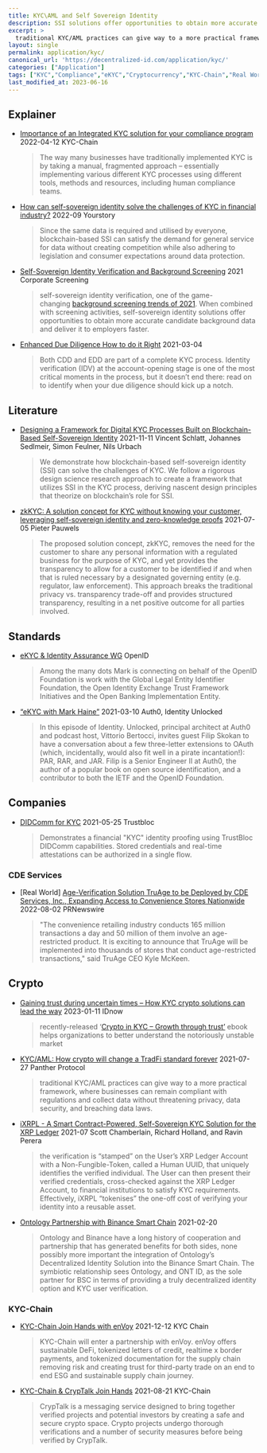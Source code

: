 ```yaml
---
title: KYC\AML and Self Sovereign Identity
description: SSI solutions offer opportunities to obtain more accurate background data, faster
excerpt: >
  traditional KYC/AML practices can give way to a more practical framework, where businesses can remain compliant with regulations and collect data without threatening privacy, data security, and breaching data laws.	
layout: single
permalink: application/kyc/
canonical_url: 'https://decentralized-id.com/application/kyc/'
categories: ["Application"]
tags: ["KYC","Compliance","eKYC","Cryptocurrency","KYC-Chain","Real World"]
last_modified_at: 2023-06-16
---
```


## Explainer 
* [Importance of an Integrated KYC solution for your compliance program](https://kyc-chain.com/importance-of-an-integrated-kyc-solution-for-your-compliance-program/) 2022-04-12 KYC-Chain
  > The way many businesses have traditionally implemented KYC is by taking a manual, fragmented approach – essentially implementing various different KYC processes using different tools, methods and resources, including human compliance teams.
* [How can self-sovereign identity solve the challenges of KYC in financial industry?](https://yourstory.com/2022/09/self-sovereign-identity-solve-challenges-kyc-finance/amp) 2022-09 Yourstory
  > Since the same data is required and utilised by everyone, blockchain-based SSI can satisfy the demand for general service for data without creating competition while also adhering to legislation and consumer expectations around data protection.
* [Self-Sovereign Identity Verification and Background Screening](https://www.corporatescreening.com/blog/what-is-self-sovereign-identity-verification-and-how-is-it-changing-background-screening) 2021 Corporate Screening
  > self-sovereign identity verification, one of the game-changing [background screening trends of 2021](https://www.corporatescreening.com/2021-trends-interactive-infographic). When combined with screening activities, self-sovereign identity solutions offer opportunities to obtain more accurate candidate background data and deliver it to employers faster.
* [Enhanced Due Diligence How to do it Right](https://cognitohq.com/enhanced-due-diligence-is-non-negotiable/) 2021-03-04
  > Both CDD and EDD are part of a complete KYC process. Identity verification (IDV) at the account-opening stage is one of the most critical moments in the process, but it doesn’t end there: read on to identify when your due diligence should kick up a notch.

## Literature
* [Designing a Framework for Digital KYC Processes Built on Blockchain-Based Self-Sovereign Identity](https://arxiv.org/pdf/2112.01237.pdf) 2021-11-11 Vincent Schlatt, Johannes Sedlmeir, Simon Feulner, Nils Urbach
  > We demonstrate how blockchain-based self-sovereign identity (SSI) can solve the challenges of KYC. We follow a rigorous design science research approach to create a framework that utilizes SSI in the KYC process, deriving nascent design principles that theorize on blockchain’s role for SSI.
* [zkKYC: A solution concept for KYC without knowing your customer, leveraging self-sovereign identity and zero-knowledge proofs](https://eprint.iacr.org/2021/907) 2021-07-05 Pieter Pauwels 
  > The proposed solution concept, zkKYC, removes the need for the customer to share any personal information with a regulated business for the purpose of KYC, and yet provides the transparency to allow for a customer to be identified if and when that is ruled necessary by a designated governing entity (e.g. regulator, law enforcement). This approach breaks the traditional privacy vs. transparency trade-off and provides structured transparency, resulting in a net positive outcome for all parties involved.

## Standards
* [eKYC & Identity Assurance WG](https://openid.net/wg/ekyc-ida/) OpenID
  > Among the many dots Mark is connecting on behalf of the OpenID Foundation is work with the Global Legal Entity Identifier Foundation, the Open Identity Exchange Trust Framework Initiatives and the Open Banking Implementation Entity.
* [“eKYC with Mark Haine”](https://identityunlocked.auth0.com/public/49/Identity%2C-Unlocked.--bed7fada/ad784008) 2021-03-10 Auth0, Identity Unlocked 
  > In this episode of Identity. Unlocked, principal architect at Auth0 and podcast host, Vittorio Bertocci, invites guest Filip Skokan to have a conversation about a few three-letter extensions to OAuth (which, incidentally, would also fit well in a pirate incantation!): PAR, RAR, and JAR.  Filip is a Senior Engineer II at Auth0, the author of a popular book on open source identification, and a contributor to both the IETF and the OpenID Foundation.
  
## Companies
* [DIDComm for KYC](https://www.youtube.com/watch?v=PWrZxRbCG88) 2021-05-25 Trustbloc
  > Demonstrates a financial "KYC" identity proofing using TrustBloc DIDComm capabilities. Stored credentials and real-time attestations can be authorized in a single flow.

### CDE Services
* [Real World] [Age-Verification Solution TruAge to be Deployed by CDE Services, Inc., Expanding Access to Convenience Stores Nationwide](https://www.prnewswire.com/news-releases/age-verification-solution-truage-to-be-deployed-by-cde-services-inc-expanding-access-to-convenience-stores-nationwide-301597284.html) 2022-08-02 PRNewswire
  > "The convenience retailing industry conducts 165 million transactions a day and 50 million of them involve an age-restricted product. It is exciting to announce that TruAge will be implemented into thousands of stores that conduct age-restricted transactions," said TruAge CEO Kyle McKeen.

## Crypto
* [Gaining trust during uncertain times – How KYC crypto solutions can lead the way](https://www.idnow.io/blog/crypto-kyc-uk-trends/) 2023-01-11 IDnow
  > recently-released ‘[Crypto in KYC – Growth through trust’](https://www.idnow.io/portfolio/crypto-in-kyc-growth-through-trust/) ebook helps organizations to better understand the notoriously unstable market
* [KYC/AML: How crypto will change a TradFi standard forever](https://blog.pantherprotocol.io/kyc-aml-how-crypto-might-change-a-traditional-finance-standard-forever/) 2021-07-27 Panther Protocol
  > traditional KYC/AML practices can give way to a more practical framework, where businesses can remain compliant with regulations and collect data without threatening privacy, data security, and breaching data laws.
* [iXRPL - A Smart Contract-Powered, Self-Sovereign KYC Solution for the XRP Ledger](https://lexautomagica.com/wp-content/uploads/2021/07/iXRPL-Whitepaper.pdf) 2021-07 Scott Chamberlain, Richard Holland, and Ravin Perera
  > the verification is “stamped” on the User’s XRP Ledger Account with a Non-Fungible-Token, called a Human UUID, that uniquely identifies the verified individual. The User can then present their verified credentials, cross-checked against the XRP Ledger Account, to financial institutions to satisfy KYC requirements. Effectively, iXRPL “tokenises” the one-off cost of verifying your identity into a reusable asset.
* [Ontology Partnership with Binance Smart Chain](https://medium.com/ontologynetwork/ontology-the-only-decentralized-identity-partner-for-binance-smart-chain-d531efbc569) 2021-02-20
  > Ontology and Binance have a long history of cooperation and partnership that has generated benefits for both sides, none possibly more important the integration of Ontology’s Decentralized Identity Solution into the Binance Smart Chain. The symbiotic relationship sees Ontology, and ONT ID, as the sole partner for BSC in terms of providing a truly decentralized identity option and KYC user verification.

### KYC-Chain
* [KYC-Chain Join Hands with enVoy](https://kyc-chain.com/kyc-chain-join-hands-with-envoy/) 2021-12-12 KYC Chain
  > KYC-Chain will enter a partnership with enVoy. enVoy offers sustainable DeFi, tokenized letters of credit, realtime x border payments, and tokenized documentation for the supply chain removing risk and creating trust for third-party trade on an end to end ESG and sustainable supply chain journey.
* [KYC-Chain & CrypTalk Join Hands](https://kyc-chain.com/kyc-chain-cryptalk-join-hands/) 2021-08-21 KYC-Chain
  > CrypTalk is a messaging service designed to bring together verified projects and potential investors by creating a safe and secure crypto space. Crypto projects undergo thorough verifications and a number of security measures before being verified by CrypTalk.

